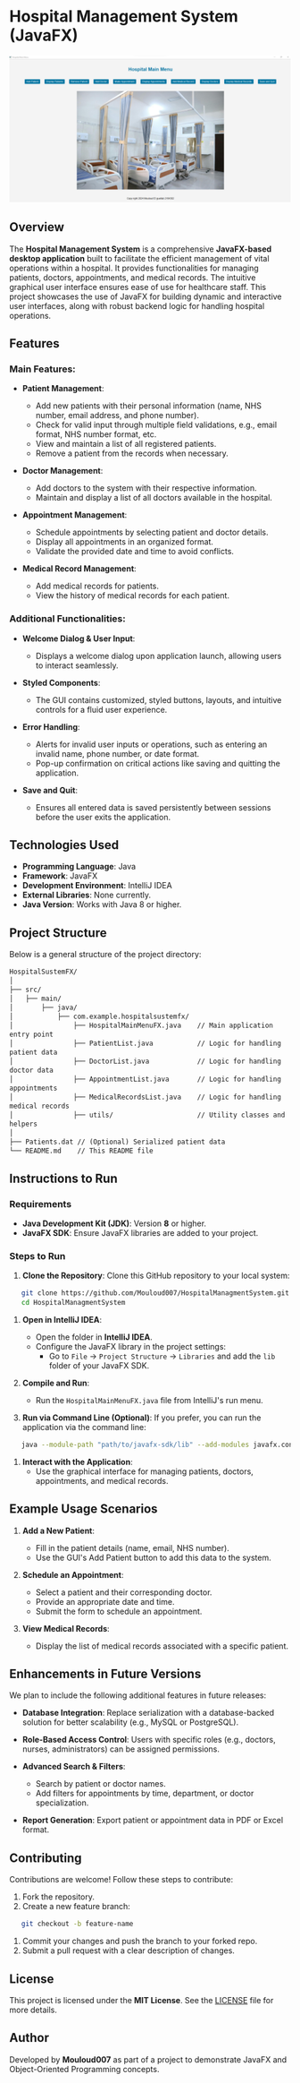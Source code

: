 
# Hospital Management System (JavaFX)
![Hospital Management System Screenshot](hospital%20screenshot.png)

## Overview
The **Hospital Management System** is a comprehensive **JavaFX-based desktop application** built to facilitate the efficient management of vital operations within a hospital. It provides functionalities for managing patients, doctors, appointments, and medical records. The intuitive graphical user interface ensures ease of use for healthcare staff.
This project showcases the use of JavaFX for building dynamic and interactive user interfaces, along with robust backend logic for handling hospital operations.
## Features
### **Main Features**:
- **Patient Management**:
    - Add new patients with their personal information (name, NHS number, email address, and phone number).
    - Check for valid input through multiple field validations, e.g., email format, NHS number format, etc.
    - View and maintain a list of all registered patients.
    - Remove a patient from the records when necessary.

- **Doctor Management**:
    - Add doctors to the system with their respective information.
    - Maintain and display a list of all doctors available in the hospital.

- **Appointment Management**:
    - Schedule appointments by selecting patient and doctor details.
    - Display all appointments in an organized format.
    - Validate the provided date and time to avoid conflicts.

- **Medical Record Management**:
    - Add medical records for patients.
    - View the history of medical records for each patient.

### **Additional Functionalities**:
- **Welcome Dialog & User Input**:
    - Displays a welcome dialog upon application launch, allowing users to interact seamlessly.

- **Styled Components**:
    - The GUI contains customized, styled buttons, layouts, and intuitive controls for a fluid user experience.

- **Error Handling**:
    - Alerts for invalid user inputs or operations, such as entering an invalid name, phone number, or date format.
    - Pop-up confirmation on critical actions like saving and quitting the application.

- **Save and Quit**:
    - Ensures all entered data is saved persistently between sessions before the user exits the application.

## Technologies Used
- **Programming Language**: Java
- **Framework**: JavaFX
- **Development Environment**: IntelliJ IDEA
- **External Libraries**: None currently.
- **Java Version**: Works with Java 8 or higher.

## Project Structure
Below is a general structure of the project directory:
``` 
HospitalSustemFX/
│
├── src/
│   ├── main/
│       ├── java/
│           ├── com.example.hospitalsustemfx/
│               ├── HospitalMainMenuFX.java    // Main application entry point
│               ├── PatientList.java           // Logic for handling patient data
│               ├── DoctorList.java            // Logic for handling doctor data
│               ├── AppointmentList.java       // Logic for handling appointments
│               ├── MedicalRecordsList.java    // Logic for handling medical records
│               ├── utils/                     // Utility classes and helpers
│
├── Patients.dat // (Optional) Serialized patient data
└── README.md    // This README file
```
## Instructions to Run
### Requirements
- **Java Development Kit (JDK)**: Version **8** or higher.
- **JavaFX SDK**: Ensure JavaFX libraries are added to your project.

### Steps to Run
1. **Clone the Repository**: Clone this GitHub repository to your local system:
``` bash
   git clone https://github.com/Mouloud007/HospitalManagmentSystem.git
   cd HospitalManagmentSystem
```
1. **Open in IntelliJ IDEA**:
    - Open the folder in **IntelliJ IDEA**.
    - Configure the JavaFX library in the project settings:
        - Go to `File` → `Project Structure` → `Libraries` and add the `lib` folder of your JavaFX SDK.

2. **Compile and Run**:
    - Run the `HospitalMainMenuFX.java` file from IntelliJ's run menu.

3. **Run via Command Line (Optional)**: If you prefer, you can run the application via the command line:
``` bash
   java --module-path "path/to/javafx-sdk/lib" --add-modules javafx.controls javafx.fxml -cp . com.example.hospitalsustemfx.HospitalMainMenuFX
```
1. **Interact with the Application**:
    - Use the graphical interface for managing patients, doctors, appointments, and medical records.

## Example Usage Scenarios
1. **Add a New Patient**:
    - Fill in the patient details (name, email, NHS number).
    - Use the GUI's Add Patient button to add this data to the system.

2. **Schedule an Appointment**:
    - Select a patient and their corresponding doctor.
    - Provide an appropriate date and time.
    - Submit the form to schedule an appointment.

3. **View Medical Records**:
    - Display the list of medical records associated with a specific patient.

## Enhancements in Future Versions
We plan to include the following additional features in future releases:
- **Database Integration**: Replace serialization with a database-backed solution for better scalability (e.g., MySQL or PostgreSQL).
- **Role-Based Access Control**: Users with specific roles (e.g., doctors, nurses, administrators) can be assigned permissions.
- **Advanced Search & Filters**:
    - Search by patient or doctor names.
    - Add filters for appointments by time, department, or doctor specialization.

- **Report Generation**: Export patient or appointment data in PDF or Excel format.

## Contributing
Contributions are welcome! Follow these steps to contribute:
1. Fork the repository.
2. Create a new feature branch:
``` bash
   git checkout -b feature-name
```
1. Commit your changes and push the branch to your forked repo.
2. Submit a pull request with a clear description of changes.

## License
This project is licensed under the **MIT License**. See the [LICENSE](LICENSE) file for more details.
## Author
Developed by **Mouloud007** as part of a project to demonstrate JavaFX and Object-Oriented Programming concepts.
